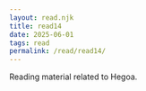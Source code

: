 ```yaml
---
layout: read.njk
title: read14
date: 2025-06-01
tags: read
permalink: /read/read14/
---
```



Reading material related to Hegoa.
